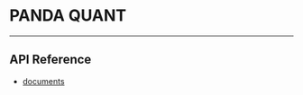 # PANDA QUANT

***

## API Reference
* [documents](https://github.com/hielf/panda_quant2/blob/master/api.md)
